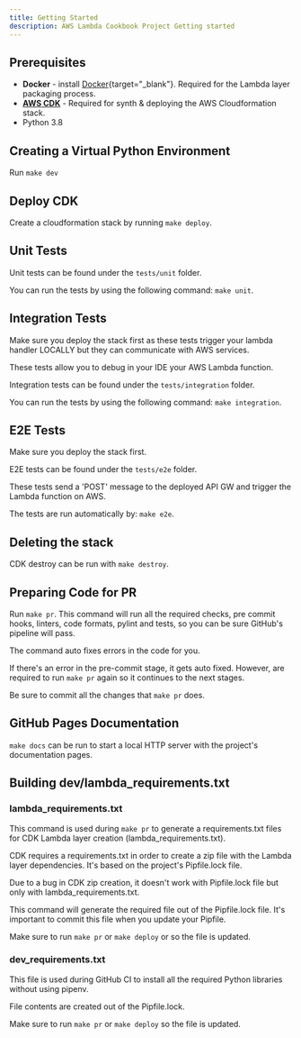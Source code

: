 ```yaml
---
title: Getting Started
description: AWS Lambda Cookbook Project Getting started
---
```

## **Prerequisites**

* **Docker** - install [Docker](https://www.docker.com/){target="_blank"}. Required for the Lambda layer packaging process.
* **[AWS CDK](cdk.md)** - Required for synth & deploying the AWS Cloudformation stack.
* Python 3.8

## **Creating a Virtual Python Environment**

Run ``make dev``

## **Deploy CDK**

Create a cloudformation stack by running ``make deploy``.

## **Unit Tests**

Unit tests can be found under the ``tests/unit`` folder.

You can run the tests by using the following command: ``make unit``.

## **Integration Tests**

Make sure you deploy the stack first as these tests trigger your lambda handler LOCALLY but they can communicate with AWS services.

These tests allow you to debug in your IDE your AWS Lambda function.

Integration tests can be found under the ``tests/integration`` folder.

You can run the tests by using the following command: ``make integration``.

## **E2E Tests**

Make sure you deploy the stack first.

E2E tests can be found under the ``tests/e2e`` folder.

These tests send a 'POST' message to the deployed API GW and trigger the Lambda function on AWS.

The tests are run automatically by: ``make e2e``.

## **Deleting the stack**

CDK destroy can be run with ``make destroy``.

## **Preparing Code for PR**

Run ``make pr``. This command will run all the required checks, pre commit hooks, linters, code formats, pylint and tests, so you can be sure GitHub's pipeline will pass.

The command auto fixes errors in the code for you.

If there's an error in the pre-commit stage, it gets auto fixed. However, are required to run ``make pr`` again so it continues to the next stages.

Be sure to commit all the changes that ``make pr`` does.

## **GitHub Pages Documentation**

``make docs`` can be run to start a local HTTP server with the project's documentation pages.

## **Building dev/lambda_requirements.txt**

### lambda_requirements.txt

This command is used during ``make pr`` to generate a requirements.txt files for CDK Lambda layer creation (lambda_requirements.txt).

CDK requires a requirements.txt in order to create a zip file with the Lambda layer dependencies. It's based on the project's Pipfile.lock file.

Due to a bug in CDK zip creation, it doesn't work with Pipfile.lock file but only with lambda_requirements.txt.

This command will generate the required file out of the Pipfile.lock file. It's important to commit this file when you update your Pipfile.

Make sure to run  ``make pr`` or ``make deploy`` or so the file is updated.

### dev_requirements.txt

This file is used during GitHub CI to install all the required Python libraries without using pipenv.

File contents are created out of the Pipfile.lock.

Make sure to run  ``make pr`` or ``make deploy`` so the file is updated.
